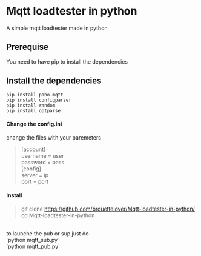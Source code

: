 # Mqtt loadtester in python 
 A simple mqtt loadtester made in python

## Prerequise<br/>
You need to have pip to install the dependencies

## Install the dependencies<br/>
`pip install paho-mqtt`<br/>
`pip install configparser`<br/>
`pip install random`<br/>
`pip install optparse`<br/>
 
#### Change the config.ini
change the files with your paremeters

>[account]<br/>
>username = user<br/>
>password = pass<br/>
>[config]<br/>
>server = ip<br/>
>port = port<br/>

#### Install <br/>
>git clone https://github.com/brouettelover/Mqtt-loadtester-in-python/<br/>
>cd Mqtt-loadtester-in-python
<br />
to launche the pub or sup just do <br/>
`python mqtt_sub.py`<br/>
`python mqtt_pub.py`<br/>
